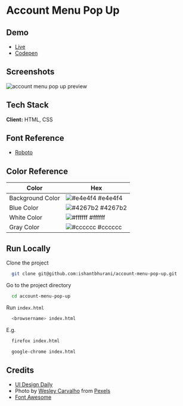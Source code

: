 # Account Menu Pop Up

## Demo

- [Live](https://ishantbhurani.github.io/account-menu-pop-up/)
- [Codepen](https://codepen.io/ivanshaunt/full/gORBBob)

## Screenshots

![account menu pop up preview](https://user-images.githubusercontent.com/67356291/129118881-5f4f3fd0-9007-4782-82ef-7000b6a2b425.png)

## Tech Stack

**Client:** HTML, CSS

## Font Reference

- [Roboto](https://fonts.google.com/specimen/Roboto)

## Color Reference

| Color            | Hex                                                              |
| ---------------- | ---------------------------------------------------------------- |
| Background Color | ![#e4e4f4](https://via.placeholder.com/10/e4e4f4?text=+) #e4e4f4 |
| Blue Color       | ![#4267b2](https://via.placeholder.com/10/4267b2?text=+) #4267b2 |
| White Color      | ![#ffffff](https://via.placeholder.com/10/ffffff?text=+) #ffffff |
| Gray Color       | ![#cccccc](https://via.placeholder.com/10/cccccc?text=+) #cccccc |

## Run Locally

Clone the project

```bash
  git clone git@github.com:ishantbhurani/account-menu-pop-up.git
```

Go to the project directory

```bash
  cd account-menu-pop-up
```

Run `index.html`

```bash
  <browsername> index.html
```

E.g.

```bash
  firefox index.html
```

```bash
  google-chrome index.html
```

## Credits

- [UI Design Daily](https://www.uidesigndaily.com/posts/sketch-account-menu-pop-up-day-1417)
- Photo by [Wesley Carvalho](https://www.pexels.com/@wesleydavi?utm_content=attributionCopyText&utm_medium=referral&utm_source=pexels) from [Pexels](https://www.pexels.com/photo/woman-holding-sunflower-2901913/?utm_content=attributionCopyText&utm_medium=referral&utm_source=pexels)
- [Font Awesome](https://fontawesome.com/)
